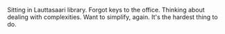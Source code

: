 Sitting in Lauttasaari library. Forgot keys to the office. Thinking about dealing with complexities. Want to simplify, again. It's the hardest thing to do.